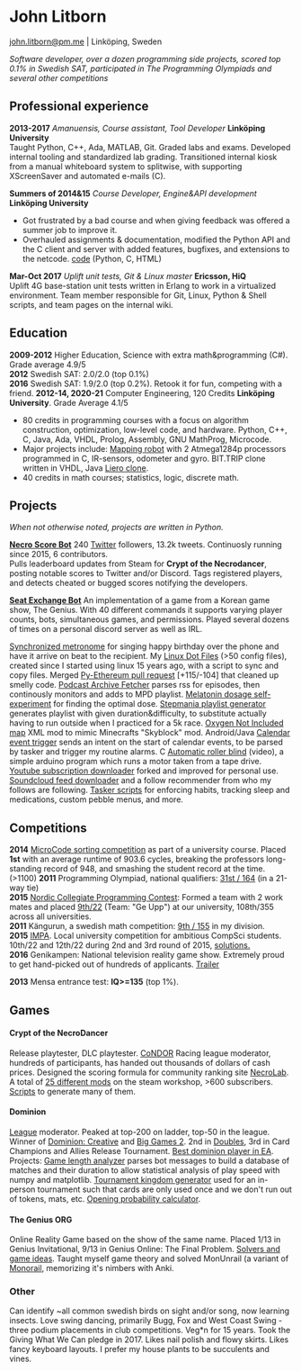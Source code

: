 # John Litborn
john.litborn@pm.me | Linköping, Sweden

*Software developer, over a dozen programming side projects, scored top 0.1\% in Swedish SAT, participated in The Programming Olympiads and several other competitions*

## Professional experience
**2013-2017** *Amanuensis, Course assistant, Tool Developer* **Linköping University**  
Taught Python, C++, Ada, MATLAB, Git. Graded labs and exams. Developed internal tooling and standardized lab grading. Transitioned internal kiosk from a manual whiteboard system to splitwise, with supporting XScreenSaver and automated e-mails \(C\).

**Summers of 2014&15** *Course Developer, Engine&API development* **Linköping University**
* Got frustrated by a bad course and when giving feedback was offered a summer job to improve it.
* Overhauled assignments & documentation, modified the Python API and the C client and server with added features, bugfixes, and extensions to the netcode.
[code](https://github.com/jakkdl/XPilot-AI\_LiU\_fork) (Python, C, HTML)  

**Mar-Oct 2017** *Uplift unit tests, Git & Linux master* **Ericsson, HiQ**  
Uplift 4G base-station unit tests written in Erlang to work in a virtualized environment. Team member responsible for Git, Linux, Python & Shell scripts, and team pages on the internal wiki.

## Education
**2009-2012** Higher Education, Science with extra math&programming (C#). Grade average 4.9/5   
**2012** Swedish SAT: 2.0/2.0 (top 0.1\%)  
**2016** Swedish SAT: 1.9/2.0 (top 0.2\%). Retook it for fun, competing with a friend.
**2012-14, 2020-21** Computer Engineering, 120 Credits **Linköping University**. Grade Average 4.1/5  
* 80 credits in programming courses with a focus on algorithm construction, optimization, low-level code, and hardware. Python, C++, C, Java, Ada, VHDL, Prolog, Assembly, GNU MathProg, Microcode.  
* Major projects include: [Mapping robot](https://github.com/jakkdl/TSEA29_mapping_robot) with 2 Atmega1284p processors programmed in C, IR-sensors, odometer and gyro.  BIT.TRIP clone written in VHDL, Java [Liero clone](https://github.com/jakkdl/TDDC69-Kasfeq).
* 40 credits in math courses; statistics, logic, discrete math.


## Projects
*When not otherwise noted, projects are written in Python.*  

[**Necro Score Bot**](https://github.com/jakkdl/necro\_score\_bot)
240 [Twitter](https://twitter.com/necro\_score\_bot) followers, 13.2k tweets.
Continuosly running since 2015, 6 contributors.  
Pulls leaderboard updates from Steam for **Crypt of the Necrodancer**, posting notable scores to Twitter and/or Discord.
Tags registered players, and detects cheated or bugged scores notifying the developers.

[**Seat Exchange Bot**](https://github.com/jakkdl/seat\_exchange) 
An implementation of a game from a Korean game show, The Genius.
With 40 different commands it supports varying player counts, bots, simultaneous games, and permissions.
Played several dozens of times on a personal discord server as well as IRL.

[Synchronized metronome](https://github.com/jakkdl/random/blob/master/synchronized\_metronome.py) for singing happy birthday over the phone and have it arrive on beat to the recipient.
My [Linux Dot Files](https://github.com/jakkdl/dotfiles) (>50 config files), created since I started using linux 15 years ago, with a script to sync and copy files.
Merged [Py-Ethereum pull request](https://github.com/ethereum/py-evm/pull/290) [+115/-104] that cleaned up smelly code.
[Podcast Archive Fetcher](https://github.com/jakkdl/random/blob/master/podcast\_archive\_mode.py) parses rss for episodes, then continously monitors and adds to MPD playlist.
[Melatonin dosage self-experiment](https://github.com/jakkdl/calendar_statistics) for finding the optimal dose.
[Stepmania playlist generator](https://github.com/jakkdl/random/blob/master/stepmania\_mixtape.py) generates playlist with given duration&difficulty, to substitute actually having to run outside when I practiced for a 5k race.
[Oxygen Not Included map](https://github.com/jakkdl/Oxygen-Not-Included\_Mods) XML mod to mimic Minecrafts "Skyblock" mod.
Android/Java [Calendar event trigger](https://github.com/jakkdl/routine\_trigger) sends an intent on the start of calendar events, to be parsed by tasker and trigger my routine alarms.
C [Automatic roller blind](https://vimeo.com/manage/videos/229001221) (video), a simple arduino program which runs a motor taken from a tape drive.
[Youtube subscription downloader](https://github.com/jakkdl/youtube-dlp-subscriptions) forked and improved for personal use.
[Soundcloud feed downloader](https://github.com/jakkdl/soundcloud_scripts) and a follow recommender from who my follows are following.
[Tasker scripts](https://github.com/jakkdl/Tasker/) for enforcing habits, tracking sleep and medications, custom pebble menus, and more.

## Competitions
**2014** [MicroCode sorting competition](https://www.isy.liu.se/en/edu/kurs/TSEA83/laboration/lab\_mikro.html) as part of a university course. Placed **1st** with an average runtime of 903.6 cycles, breaking the professors long-standing record of 948, and smashing the student record at the time. (>1100)
**2011** Programming Olympiad, national qualifiers: [31st / 164](https://progolymp.se/2011/skolkval/resultat-mer) (in a 21-way tie)  
**2015** [Nordic Collegiate Programming Contest](https://nordic.icpc.io/): Formed a team with 2 work mates and placed [9th/22](https://ncpc15.kattis.com/standings?filter=352) (Team: "Ge Upp") at our university, 108th/355 across all universities.  
**2011** Kängurun, a swedish math competition: [9th / 155](http://ncm.gu.se/2005) in my division.  
**2015** [IMPA](https://www.ida.liu.se/projects/impa/new/). Local university competition for ambitious CompSci students. 10th/22 and 12th/22 during 2nd and 3rd round of 2015, [solutions.](https://github.com/jakkdl/online_coding_problems)  
**2016** Genikampen: National television reality game show. Extremely proud to get hand-picked out of hundreds of applicants. [Trailer](https://www.google.com/url?q=https://www.youtube.com/watch?v=3DFU\_3bgWtrS8)

**2013** Mensa entrance test: **IQ>=135** (top 1\%). 

## Games
#### Crypt of the NecroDancer
Release playtester, DLC playtester. [CoNDOR](https://condor.live/) Racing league moderator, hundreds of participants, has handed out thousands of dollars of cash prices. Designed the scoring formula for community ranking site [NecroLab](https://necrolab.com/). A total of [25 different mods](https://steamcommunity.com/profiles/76561198074553183/myworkshopfiles/?appid=247080) on the steam workshop, >600 subscribers. [Scripts](https://github.com/jakkdl/Crypt_of_the_NecroDancer_mods) to generate many of them.
#### Dominion
[League](https://dominionleague.org) moderator. Peaked at top-200 on ladder, top-50 in the league. Winner of [Dominion: Creative](https://www.youtube.com/watch?v=xGnn6WoPi-c) and [Big Games 2](https://www.youtube.com/watch?v=dRprh77drV0). 2nd in [Doubles](https://www.youtube.com/watch?v=o-I0zyhcQMs), 3rd in Card Champions and Allies Release Tournament.  [Best dominion player in EA](https://twitter.com/LinchZhang/status/1520843927661813760).  
Projects:
[Game length analyzer](https://github.com/jakkdl/dominion\_game\_length) parses bot messages to build a database of matches and their duration to allow statistical analysis of play speed with numpy and matplotlib.
[Tournament kingdom generator](https://github.com/jakkdl/dominion\_tournament\_tools) used for an in-person tournament such that cards are only used once and we don't run out of tokens, mats, etc.
[Opening probability calculator](https://github.com/jakkdl/random/blob/master/dominion\_openings.py).
#### The Genius ORG
Online Reality Game based on the show of the same name. Placed 1/13 in Genius Invitational, 9/13 in Genius Online: The Final Problem. [Solvers and game ideas](https://github.com/jakkdl/The_Genius). Taught myself game theory and solved MonUnrail (a variant of [Monorail](https://the-genius-show.fandom.com/wiki/Monorail), memorizing it's nimbers with Anki.

### Other
Can identify ~all common swedish birds on sight and/or song, now learning insects. Love swing dancing, primarily Bugg, Fox and West Coast Swing - three podium placements in club competitions. Veg*n for 15 years. Took the Giving What We Can pledge in 2017. Likes nail polish and flowy skirts. Likes fancy keyboard layouts. I prefer my house plants to be succulents and vines.
